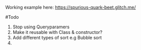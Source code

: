 Working example here: https://spurious-quark-beet.glitch.me/

#Todo
1. Stop using Queryparamers
2. Make it reusable with Class & constructor?
3. Add different types of sort e.g Bubble sort
4. 
